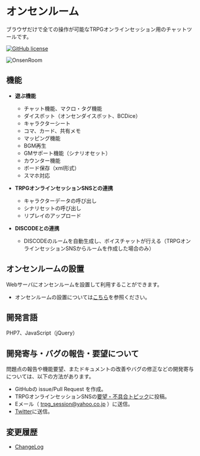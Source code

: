 # オンセンルーム

ブラウザだけで全ての操作が可能なTRPGオンラインセッション用のチャットツールです。

[![GitHub license](https://img.shields.io/badge/license-MIT-blue.svg)](https://github.com/ponta0321/OnsenRoom/blob/master/LICENSE)

![OnsenRoom](images/ss.jpg "スクリーンショット")

## 機能

- **遊ぶ機能**

  - チャット機能、マクロ・タグ機能
  - ダイスボット（オンセンダイスボット、BCDice）
  - キャラクターシート
  - コマ、カード、共有メモ
  - マッピング機能
  - BGM再生
  - GMサポート機能（シナリオセット）
  - カウンター機能
  - ボード保存（xml形式）
  - スマホ対応
  
- **TRPGオンラインセッションSNSとの連携**

  - キャラクターデータの呼び出し
  - シナリセットの呼び出し
  - リプレイのアップロード
  
- **DISCODEとの連携**

  - DISCODEのルームを自動生成し、ボイスチャットが行える（TRPGオンラインセッションSNSからルームを作成した場合のみ）

## オンセンルームの設置

Webサーバにオンセンルームを設置して利用することができます。  

- オンセンルームの設置については[こちら](https://trpgsession.com/onsenroom.php)を参照ください。

## 開発言語

PHP7、JavaScript（jQuery）

## 開発寄与・バグの報告・要望について

問題点の報告や機能要望、またドキュメントの改善やバグの修正などの開発寄与については、以下の方法があります。

- GitHubの issue/Pull Request を作成。
- TRPGオンラインセッションSNSの[要望・不具合トピック](https://trpgsession.com/topic-list.php)に投稿。
- Eメール（ trpg_session@yahoo.co.jp ）に送信。
- [Twitter](https://twitter.com/ponta_banto)に送信。

## 変更履歴

- [ChangeLog](https://github.com/ponta0321/OnsenRoom/blob/master/CHANGELOG.md)
